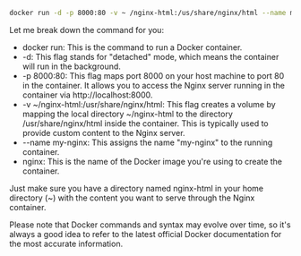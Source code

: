 



```bash
docker run -d -p 8000:80 -v ~ /nginx-html:/us/share/nginx/html --name my-mginx nginx

```

Let me break down the command for you:

- docker run: This is the command to run a Docker container.
- -d: This flag stands for "detached" mode, which means the container will run in the background.
- -p 8000:80: This flag maps port 8000 on your host machine to port 80 in the container. It allows you to access the Nginx server running in the container via http://localhost:8000.
- -v ~/nginx-html:/usr/share/nginx/html: This flag creates a volume by mapping the local directory ~/nginx-html to the directory /usr/share/nginx/html inside the container. This is typically used to provide custom content to the Nginx server.
- --name my-nginx: This assigns the name "my-nginx" to the running container.
- nginx: This is the name of the Docker image you're using to create the container.

Just make sure you have a directory named nginx-html in your home directory (~) with the content you want to serve through the Nginx container.

Please note that Docker commands and syntax may evolve over time, so it's always a good idea to refer to the latest official Docker documentation for the most accurate information.
